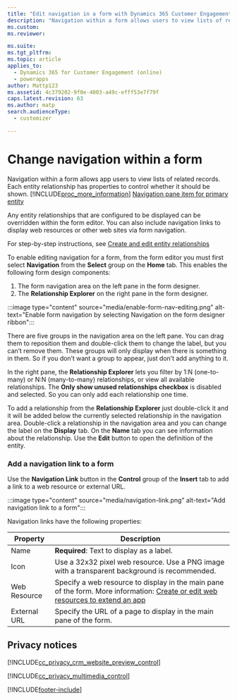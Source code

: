 ```yaml
---
title: "Edit navigation in a form with Dynamics 365 Customer Engagement (on-premises)"
description: "Navigation within a form allows users to view lists of related records. In the form editor, you can override relationships or include navigation links."
ms.custom: 
ms.reviewer: 

ms.suite: 
ms.tgt_pltfrm: 
ms.topic: article
applies_to: 
  - Dynamics 365 for Customer Engagement (online)
  - powerapps
author: Mattp123
ms.assetid: 4c379202-9f0e-4003-a49c-efff53e7f79f
caps.latest.revision: 63
ms.author: matp
search.audienceType: 
  - customizer

---
```

# Change navigation within a form

Navigation within a form allows app users to view lists of related records. Each entity relationship has properties to control whether it should be shown. [!INCLUDE[proc_more_information](../includes/proc-more-information.md)] [Navigation pane item for primary entity](create-and-edit-1n-relationships.md#navigation-pane-item-for-primary-entity)  
  
Any entity relationships that are configured to be displayed can be overridden within the form editor. You can also include navigation links to display web resources or other web sites via form navigation.  
  
For step-by-step instructions, see [Create and edit entity relationships](create-edit-entity-relationships.md)  
  
To enable editing navigation for a form, from the form editor you must first select **Navigation** from the **Select** group on the **Home** tab. This enables the following form design components: 
1. The form navigation area on the left pane in the form designer.
1. The **Relationship Explorer** on the right pane in the form designer.

:::image type="content" source="media/enable-form-nav-editing.png" alt-text="Enable form navigation by selecting Navigation on the form designer ribbon":::

There are five groups in the navigation area on the left pane. You can drag them to reposition them and double-click them to change the label, but you can’t remove them. These groups will only display when there is something in them. So if you don’t want a group to appear, just don’t add anything to it.  

In the right pane, the **Relationship Explorer** lets you filter by 1:N (one-to-many) or N:N (many-to-many) relationships, or view all available relationships. The **Only show unused relationships checkbox** is disabled and selected. So you can only add each relationship one time.

To add a relationship from the **Relationship Explorer** just double-click it and it will be added below the currently selected relationship in the navigation area. Double-click a relationship in the navigation area and you can change the label on the **Display** tab. On the **Name** tab you can see information about the relationship. Use the **Edit** button to open the definition of the entity.  
  
<a name="BKMK_NavigationLinkProperties"></a>   
### Add a navigation link to a form

Use the **Navigation Link** button in the **Control** group of the **Insert** tab to add a link to a web resource or external URL.

:::image type="content" source="media/navigation-link.png" alt-text="Add navigation link to a form":::

Navigation links have the following properties:  
  
|Property|Description|  
|--------------|-----------------|  
|Name|**Required**: Text to display as a label.|  
|Icon|Use a 32x32 pixel web resource. Use a PNG image with a transparent background is recommended.|  
|Web Resource|Specify a web resource to display in the main pane of the form. More information: [Create or edit web resources to extend an app](create-edit-web-resources.md) |  
|External URL|Specify the URL of a page to display in the main pane of the form.|  

<a name="BKMK_PrivacyNotices"></a>   

## Privacy notices  
 [!INCLUDE[cc_privacy_crm_website_preview_control](../includes/cc-privacy-crm-website-preview-control.md)]    
  
 [!INCLUDE[cc_privacy_multimedia_control](../includes/cc-privacy-multimedia-control.md)]  


[!INCLUDE[footer-include](../../../includes/footer-banner.md)]
